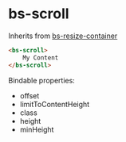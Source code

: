# bs-scroll

Inherits from [bs-resize-container](bs-resize-container.md)

```html
<bs-scroll>
    My Content
</bs-scroll>
```

Bindable properties:

- offset
- limitToContentHeight
- class
- height
- minHeight
